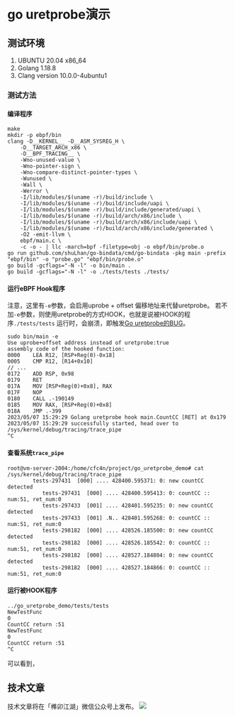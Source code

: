 # go uretprobe演示

## 测试环境
1. UBUNTU 20.04 x86_64
2. Golang 1.18.8
3. Clang version 10.0.0-4ubuntu1

### 测试方法
#### 编译程序
```shell
make
mkdir -p ebpf/bin
clang -D__KERNEL__ -D__ASM_SYSREG_H \
	-D__TARGET_ARCH_x86 \
	-D__BPF_TRACING__ \
	-Wno-unused-value \
	-Wno-pointer-sign \
	-Wno-compare-distinct-pointer-types \
	-Wunused \
	-Wall \
	-Werror \
	-I/lib/modules/$(uname -r)/build/include \
	-I/lib/modules/$(uname -r)/build/include/uapi \
	-I/lib/modules/$(uname -r)/build/include/generated/uapi \
	-I/lib/modules/$(uname -r)/build/arch/x86/include \
	-I/lib/modules/$(uname -r)/build/arch/x86/include/uapi \
	-I/lib/modules/$(uname -r)/build/arch/x86/include/generated \
	-O2 -emit-llvm \
	ebpf/main.c \
	-c -o - | llc -march=bpf -filetype=obj -o ebpf/bin/probe.o
go run github.com/shuLhan/go-bindata/cmd/go-bindata -pkg main -prefix "ebpf/bin" -o "probe.go" "ebpf/bin/probe.o"
go build -gcflags="-N -l" -o bin/main .
go build -gcflags="-N -l" -o ./tests/tests ./tests/
```

#### 运行eBPF Hook程序
注意，这里有`-e`参数，会启用uprobe + offset 偏移地址来代替uretprobe。
若不加`-e`参数，则使用uretprobe的方式HOOK，也就是说被HOOK的程序`./tests/tests` 运行时，会崩溃，即触发[Go uretprobe的BUG](https://github.com/iovisor/bcc/issues/1320)。
```shell
sudo bin/main -e
Use uprobe+offset address instead of uretprobe:true
assembly code of the hooked function:
0000	LEA R12, [RSP+Reg(0)-0x18]
0005	CMP R12, [R14+0x10]
// ...
0172	ADD RSP, 0x98
0179	RET
017A	MOV [RSP+Reg(0)+0x8], RAX
017F	NOP
0180	CALL .-190149
0185	MOV RAX, [RSP+Reg(0)+0x8]
018A	JMP .-399
2023/05/07 15:29:29 Golang uretprobe hook main.CountCC [RET] at 0x179
2023/05/07 15:29:29 successfully started, head over to /sys/kernel/debug/tracing/trace_pipe
^C
```

#### 查看系统`trace_pipe`
```shell
root@vm-server-2004:/home/cfc4n/project/go_uretprobe_demo# cat /sys/kernel/debug/tracing/trace_pipe
        tests-297431  [000] .... 428400.595371: 0: new countCC detected
           tests-297431  [000] .... 428400.595413: 0: countCC :: num:51, ret_num:0
           tests-297433  [001] .... 428401.595235: 0: new countCC detected
           tests-297433  [001] .N.. 428401.595268: 0: countCC :: num:51, ret_num:0
           tests-298182  [000] .... 428526.185500: 0: new countCC detected
           tests-298182  [000] .... 428526.185542: 0: countCC :: num:51, ret_num:0
           tests-298182  [000] .... 428527.184804: 0: new countCC detected
           tests-298182  [000] .... 428527.184866: 0: countCC :: num:51, ret_num:0
```

#### 运行被HOOK程序
```shell
../go_uretprobe_demo/tests/tests
NewTestFunc
0
CountCC return :51
NewTestFunc
0
CountCC return :51
^C
```

可以看到，

## 技术文章

技术文章将在「榫卯江湖」微信公众号上发布。
![](https://image.cnxct.com/2022/03/wechat-white-search-no-alpha-1536x722.png)

